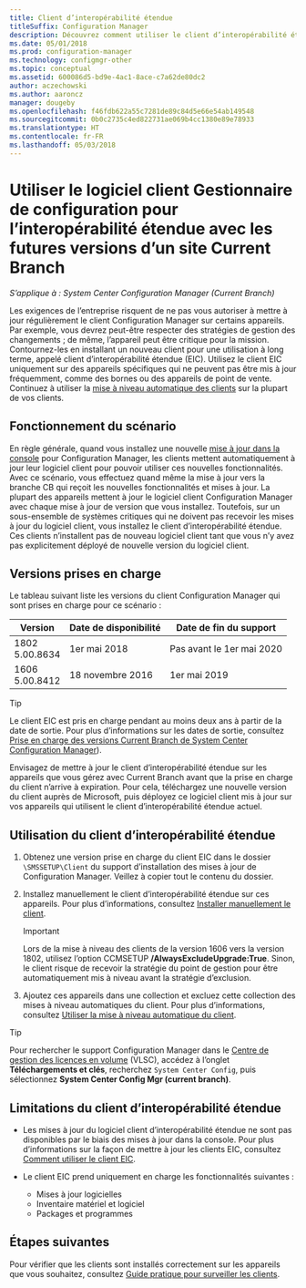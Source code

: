 ```yaml
---
title: Client d’interopérabilité étendue
titleSuffix: Configuration Manager
description: Découvrez comment utiliser le client d’interopérabilité étendue pour la prise en charge à long terme d’un client Configuration Manager statique avec un site Current Branch.
ms.date: 05/01/2018
ms.prod: configuration-manager
ms.technology: configmgr-other
ms.topic: conceptual
ms.assetid: 600086d5-bd9e-4ac1-8ace-c7a62de80dc2
author: aczechowski
ms.author: aaroncz
manager: dougeby
ms.openlocfilehash: f46fdb622a55c7281de89c84d5e66e54ab149548
ms.sourcegitcommit: 0b0c2735c4ed822731ae069b4cc1380e89e78933
ms.translationtype: HT
ms.contentlocale: fr-FR
ms.lasthandoff: 05/03/2018
---
```

# <a name="use-the-configuration-manager-client-software-for-extended-interoperability-with-future-versions-of-a-current-branch-site"></a>Utiliser le logiciel client Gestionnaire de configuration pour l’interopérabilité étendue avec les futures versions d’un site Current Branch

*S’applique à : System Center Configuration Manager (Current Branch)*  

Les exigences de l’entreprise risquent de ne pas vous autoriser à mettre à jour régulièrement le client Configuration Manager sur certains appareils. Par exemple, vous devrez peut-être respecter des stratégies de gestion des changements ; de même, l’appareil peut être critique pour la mission. Contournez-les en installant un nouveau client pour une utilisation à long terme, appelé client d’interopérabilité étendue (EIC). Utilisez le client EIC uniquement sur des appareils spécifiques qui ne peuvent pas être mis à jour fréquemment, comme des bornes ou des appareils de point de vente. Continuez à utiliser la [mise à niveau automatique des clients](/sccm/core/clients/manage/upgrade/upgrade-clients-for-windows-computers#use-automatic-client-upgrade) sur la plupart de vos clients. 

## <a name="how-this-scenario-works"></a>Fonctionnement du scénario

En règle générale, quand vous installez une nouvelle [mise à jour dans la console](/sccm/core/servers/manage/install-in-console-updates) pour Configuration Manager, les clients mettent automatiquement à jour leur logiciel client pour pouvoir utiliser ces nouvelles fonctionnalités. Avec ce scénario, vous effectuez quand même la mise à jour vers la branche CB qui reçoit les nouvelles fonctionnalités et mises à jour. La plupart des appareils mettent à jour le logiciel client Configuration Manager avec chaque mise à jour de version que vous installez. Toutefois, sur un sous-ensemble de systèmes critiques qui ne doivent pas recevoir les mises à jour du logiciel client, vous installez le client d’interopérabilité étendue. Ces clients n’installent pas de nouveau logiciel client tant que vous n’y avez pas explicitement déployé de nouvelle version du logiciel client.



## <a name="supported-versions"></a>Versions prises en charge
Le tableau suivant liste les versions du client Configuration Manager qui sont prises en charge pour ce scénario :

| Version  | Date de disponibilité  | Date de fin du support  |
|---------|---------|---------|
|1802<br/>5.00.8634     | 1er mai 2018        | Pas avant le 1er mai 2020        |
|1606<br/>5.00.8412     | 18 novembre 2016        | 1er mai 2019        |

> [!TIP]  
> Le client EIC est pris en charge pendant au moins deux ans à partir de la date de sortie. Pour plus d’informations sur les dates de sortie, consultez [Prise en charge des versions Current Branch de System Center Configuration Manager](/sccm/core/servers/manage/current-branch-versions-supported)).  

Envisagez de mettre à jour le client d’interopérabilité étendue sur les appareils que vous gérez avec Current Branch avant que la prise en charge du client n’arrive à expiration. Pour cela, téléchargez une nouvelle version du client auprès de Microsoft, puis déployez ce logiciel client mis à jour sur vos appareils qui utilisent le client d’interopérabilité étendue actuel.



## <a name="how-to-use-the-eic"></a>Utilisation du client d’interopérabilité étendue

1. Obtenez une version prise en charge du client EIC dans le dossier `\SMSSETUP\Client` du support d’installation des mises à jour de Configuration Manager. Veillez à copier tout le contenu du dossier.  

2. Installez manuellement le client d’interopérabilité étendue sur ces appareils. Pour plus d’informations, consultez [Installer manuellement le client](/sccm/core/clients/deploy/deploy-clients-to-windows-computers#BKMK_Manual).  

    > [!Important]  
    > Lors de la mise à niveau des clients de la version 1606 vers la version 1802, utilisez l’option CCMSETUP **/AlwaysExcludeUpgrade:True**. Sinon, le client risque de recevoir la stratégie du point de gestion pour être automatiquement mis à niveau avant la stratégie d’exclusion.

3. Ajoutez ces appareils dans une collection et excluez cette collection des mises à niveau automatiques du client. Pour plus d’informations, consultez [Utiliser la mise à niveau automatique du client](/sccm/core/clients/manage/upgrade/upgrade-clients-for-windows-computers#use-automatic-client-upgrade).  

> [!TIP]  
> Pour rechercher le support Configuration Manager dans le [Centre de gestion des licences en volume](https://www.microsoft.com/Licensing/servicecenter/Downloads/DownloadsAndKeys.aspx) (VLSC), accédez à l’onglet **Téléchargements et clés**, recherchez `System Center Config`, puis sélectionnez **System Center Config Mgr (current branch)**.



## <a name="limitations-of-the-extended-interoperability-client"></a>Limitations du client d’interopérabilité étendue

- Les mises à jour du logiciel client d’interopérabilité étendue ne sont pas disponibles par le biais des mises à jour dans la console. Pour plus d’informations sur la façon de mettre à jour les clients EIC, consultez [Comment utiliser le client EIC](#how-to-use-the-eic).  

- Le client EIC prend uniquement en charge les fonctionnalités suivantes :  

   - Mises à jour logicielles  
   - Inventaire matériel et logiciel
   - Packages et programmes



## <a name="next-steps"></a>Étapes suivantes

Pour vérifier que les clients sont installés correctement sur les appareils que vous souhaitez, consultez [Guide pratique pour surveiller les clients](/sccm/core/clients/manage/monitor-clients).
